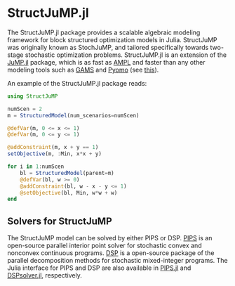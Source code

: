# StructJuMP.jl
The StructJuMP.jl package provides a scalable algebraic modeling framework for block structured optimization models in Julia. StructJuMP was originally known as StochJuMP, and tailored specifically towards two-stage stochastic optimization problems. StructJuMP.jl is an extension of the [JuMP.jl](https://github.com/JuliaOpt/JuMP.jl) package, which is as fast as [AMPL](http://ampl.com) and faster than any other modeling tools such as [GAMS](http://www.gams.com) and [Pyomo](http://www.pyomo.org) (see [this](http://arxiv.org/pdf/1312.1431.pdf)).

An example of the StructJuMP.jl package reads:
```julia
using StructJuMP

numScen = 2
m = StructuredModel(num_scenarios=numScen)

@defVar(m, 0 <= x <= 1)
@defVar(m, 0 <= y <= 1)

@addConstraint(m, x + y == 1)
setObjective(m, :Min, x*x + y)

for i in 1:numScen
    bl = StructuredModel(parent=m)
    @defVar(bl, w >= 0)
    @addConstraint(bl, w - x - y <= 1)
    @setObjective(bl, Min, w*w + w)
end
```

## Solvers for StructJuMP
The StructJuMP model can be solved by either PIPS or DSP. [PIPS](http://git.mcs.anl.gov/PIPS.git/) is an open-source parallel interior point solver for stochastic convex and nonconvex continuous programs. [DSP](https://github.com/kibaekkim/DSP) is a open-source package of the parallel decomposition methods for stochastic mixed-integer programs. The Julia interface for PIPS and DSP are also available in [PIPS.jl](https://github.com/kibaekkim/PIPS.jl) and [DSPsolver.jl](https://github.com/kibaekkim/DSPsolver.jl), respectively.
